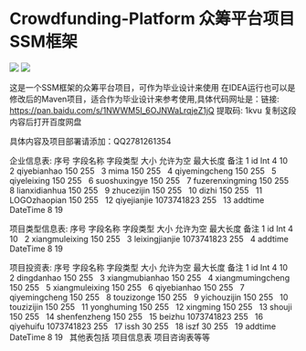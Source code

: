 # Crowdfunding-Platform 众筹平台项目 SSM框架
![](https://img.shields.io/badge/%E6%AF%95%E4%B8%9A%E8%AE%BE%E8%AE%A1-Maven-brightgreen)
![](https://img.shields.io/badge/SSM-idea%20IDE-blue)

这是一个SSM框架的众筹平台项目，可作为毕业设计来使用
在IDEA运行也可以是修改后的Maven项目，适合作为毕业设计来参考使用,具体代码网址是：链接: https://pan.baidu.com/s/1NWWM5I_6OJNWaLrqjeZ1jQ 提取码: 1kvu 复制这段内容后打开百度网盘

具体内容及项目部署请添加：QQ2781261354

企业信息表:
序号	字段名称	字段类型	大小	允许为空	最大长度	备注
1	id	Int	4		10	 
2	qiyebianhao		150		255	 
3	mima		150		255	 
4	qiyemingcheng		150		255	 
5	qiyeleixing		150		255	 
6	suoshuxingye		150		255	 
7	fuzerenxingming		150		255	 
8	lianxidianhua		150		255	 
9	zhucezijin		150		255	 
10	dizhi		150		255	 
11	LOGOzhaopian		150		255	 
12	qiyejianjie		1073741823		255	 
13	addtime	DateTime	8		19	 
 
项目类型信息表:
序号	字段名称	字段类型	大小	允许为空	最大长度	备注
1	id	Int	4		10	 
2	xiangmuleixing		150		255	 
3	leixingjianjie		1073741823		255	 
4	addtime	DateTime	8		19	 
 
项目投资表:
序号	字段名称	字段类型	大小	允许为空	最大长度	备注
1	id	Int	4		10	 
2	dingdanhao		150		255	 
3	xiangmubianhao		150		255	 
4	xiangmumingcheng		150		255	 
5	xiangmuleixing		150		255	 
6	qiyebianhao		150		255	 
7	qiyemingcheng		150		255	 
8	touzizonge		150		255	 
9	yichouzijin		150		255	 
10	touzizijin		150		255	 
11	yonghuming		150		255	 
12	xingming		150		255	 
13	shouji		150		255	 
14	shenfenzheng		150		255	 
15	beizhu		1073741823		255	 
16	qiyehuifu		1073741823		255	 
17	issh		30		255	 
18	iszf		30		255	 
19	addtime	DateTime	8		19	 
 其他表包括
项目信息表
项目咨询表等等
